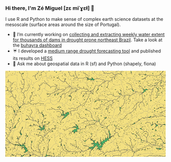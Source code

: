 ### Hi there, I'm Zé Miguel  [zɛ miˈɣɛɫ] 👋

<!--
**jmigueldelgado/jmigueldelgado** is a ✨ _special_ ✨ repository because its `README.md` (this file) appears on your GitHub profile.

- 🌱 I’m currently learning ...
- 👯 I’m looking to collaborate on ...
- 🤔 I’m looking for help with ...
- 💬 Ask me about ...
- 📫 How to reach me: ...
- 😄 Pronouns: ...
- ⚡ Fun fact: ...
-->
I use R and Python to make sense of complex earth science datasets at the mesoscale (surface areas around the size of Portugal).

- :satellite: I’m currently working on [collecting and extracting weekly water extent for thousands of dams in drought prone northeast Brazil](https://github.com/jmigueldelgado/buhayra). Take a look at the [buhayra dashboard](http://seca-vista.geo.uni-potsdam.de:3838/buhayra-app/)
- :umbrella: I developed a [medium range drought forecasting tool](http://seca-vista.geo.uni-potsdam.de:3838/seca-vista-app/) and published its results on [HESS](https://hess.copernicus.org/articles/22/5041/2018/)
- 💬 Ask me about geospatial data in R (sf) and Python (shapely, fiona)

<img src="https://github.com/jmigueldelgado/a5udes/blob/master/screenshot.png?raw=true" width="700">


